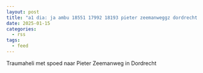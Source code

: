 ```yaml
---
layout: post
title: "a1 dia: ja ambu 18551 17992 18193 pieter zeemanweggz dordrecht dordrt bon 8180 8"
date: 2025-01-15
categories: 
  - rss
tags: 
  - feed
---
```


Traumaheli met spoed naar Pieter Zeemanweg in Dordrecht
